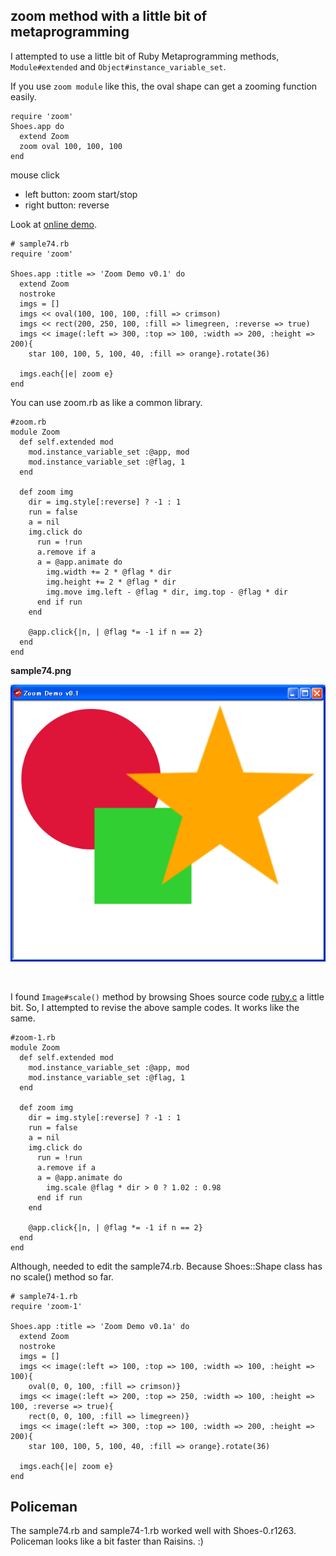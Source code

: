 zoom method with a little bit of metaprogramming
------------------------------------------------
I attempted to use a little bit of Ruby Metaprogramming methods, `Module#extended` and `Object#instance_variable_set`.

If you use `zoom module` like this, the oval shape can get a zooming function easily.

	require 'zoom'
	Shoes.app do
	  extend Zoom
	  zoom oval 100, 100, 100
	end

mouse click

- left button: zoom start/stop   
- right button: reverse   

Look at [online demo](http://www.rin-shun.com/rubylearning/shoes/shoes_zoom_demo.swf.html).

	# sample74.rb
	require 'zoom'
	
	Shoes.app :title => 'Zoom Demo v0.1' do
	  extend Zoom
	  nostroke
	  imgs = []
	  imgs << oval(100, 100, 100, :fill => crimson)
	  imgs << rect(200, 250, 100, :fill => limegreen, :reverse => true)
	  imgs << image(:left => 300, :top => 100, :width => 200, :height => 200){
	    star 100, 100, 5, 100, 40, :fill => orange}.rotate(36)
	  
	  imgs.each{|e| zoom e}
	end


You can use zoom.rb as like a common library.

	#zoom.rb
	module Zoom
	  def self.extended mod
	    mod.instance_variable_set :@app, mod
	    mod.instance_variable_set :@flag, 1
	  end
	  
	  def zoom img
	    dir = img.style[:reverse] ? -1 : 1
	    run = false
	    a = nil
	    img.click do
	      run = !run
	      a.remove if a
	      a = @app.animate do
	        img.width += 2 * @flag * dir
	        img.height += 2 * @flag * dir
	        img.move img.left - @flag * dir, img.top - @flag * dir
	      end if run
	    end
	   
	    @app.click{|n, | @flag *= -1 if n == 2}
	  end
	end

**sample74.png**

![sample74.png](http://github.com/ashbb/shoes_tutorial_html/raw/master/images/sample74.png)

<br>

I found `Image#scale()` method by browsing Shoes source code [ruby.c](http://github.com/why/shoes/tree/master/shoes/ruby.c) a little bit. So, I attempted to revise the above sample codes. It works like the same.

	#zoom-1.rb
	module Zoom
	  def self.extended mod
	    mod.instance_variable_set :@app, mod
	    mod.instance_variable_set :@flag, 1
	  end
	
	  def zoom img
	    dir = img.style[:reverse] ? -1 : 1
	    run = false
	    a = nil
	    img.click do
	      run = !run
	      a.remove if a
	      a = @app.animate do
	        img.scale @flag * dir > 0 ? 1.02 : 0.98
	      end if run
	    end
	
	    @app.click{|n, | @flag *= -1 if n == 2}
	  end
	end

Although, needed to edit the sample74.rb. Because Shoes::Shape class has no scale() method so far.

	# sample74-1.rb
	require 'zoom-1'
	
	Shoes.app :title => 'Zoom Demo v0.1a' do
	  extend Zoom
	  nostroke
	  imgs = []
	  imgs << image(:left => 100, :top => 100, :width => 100, :height => 100){
	    oval(0, 0, 100, :fill => crimson)}
	  imgs << image(:left => 200, :top => 250, :width => 100, :height => 100, :reverse => true){
	    rect(0, 0, 100, :fill => limegreen)}
	  imgs << image(:left => 300, :top => 100, :width => 200, :height => 200){
	    star 100, 100, 5, 100, 40, :fill => orange}.rotate(36)
	  
	  imgs.each{|e| zoom e}
	end


Policeman
---------

The sample74.rb and sample74-1.rb worked well with Shoes-0.r1263. Policeman looks like a bit faster than Raisins. :)
 
